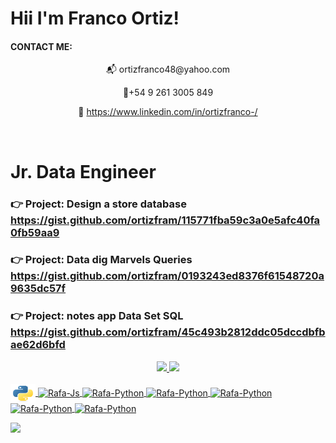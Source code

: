 # Hii I'm Franco Ortiz!
#### CONTACT ME:
<div style="display: inline_block" align="center">
📬 ortizfranco48@yahoo.com

📱+54 9 261 3005 849

🔗 https://www.linkedin.com/in/ortizfranco-/
 </div><br>
 
  # Jr. Data Engineer
### 👉 Project: Design a store database https://gist.github.com/ortizfram/115771fba59c3a0e5afc40fa0fb59aa9
### 👉 Project: Data dig Marvels Queries https://gist.github.com/ortizfram/0193243ed8376f61548720a9635dc57f
### 👉 Project: notes app Data Set SQL https://gist.github.com/ortizfram/45c493b2812ddc05dccdbfbae62d6bfd
 <!-- stats -->
<div align="center">
  <a href="https://github.com/ortizfram">
  <img height="180em" src="https://github-readme-stats.vercel.app/api?username=ortizfram&show_icons=true&theme=merko&include_all_commits=true&count_private=true"/>
  <img height="180em" src="https://github-readme-stats.vercel.app/api/top-langs/?username=ortizfram&layout=compact&langs_count=7&theme=merko"/>
</div>
 
  <!-- you can look for others here: https://devicon.dev/ -->
<div style="display: inline_block"><br>
  <img align="center" alt="Rafa-Python" height="30" width="40" src="https://raw.githubusercontent.com/devicons/devicon/master/icons/python/python-original.svg">
  <img align="center" alt="Rafa-Js" height="30" width="40" src="https://cdn.jsdelivr.net/gh/devicons/devicon/icons/java/java-original.svg">
  <img align="center" alt="Rafa-Python" height="50" width="60" src="https://cdn.jsdelivr.net/gh/devicons/devicon/icons/mysql/mysql-original-wordmark.svg">
  <img align="center" alt="Rafa-Python" height="50" width="60" src="https://cdn.jsdelivr.net/gh/devicons/devicon/icons/vscode/vscode-original.svg">
  <img align="center" alt="Rafa-Python" height="50" width="60"  src="https://cdn.jsdelivr.net/gh/devicons/devicon/icons/jetbrains/jetbrains-original.svg" >
  <img align="center" alt="Rafa-Python" height="50" width="60" src="https://cdn.jsdelivr.net/gh/devicons/devicon/icons/linux/linux-original.svg" >
  <img align="center" alt="Rafa-Python" height="50" width="60"" src="https://cdn.jsdelivr.net/gh/devicons/devicon/icons/django/django-plain.svg">
  
 <!-- gif  = https://picrew.me/ -->
 
</div>
                                                                                                                                       
<div> 
 
  <a href = "mailto:ortizfranco48@gmail.com"><img src="https://img.shields.io/badge/-Gmail-%23333?style=for-the-badge&logo=gmail&logoColor=white" target="_blank"></a>
 
</div>
